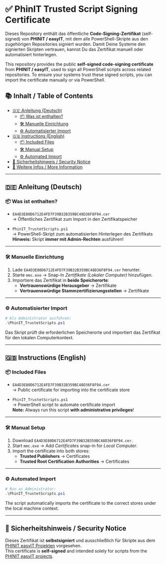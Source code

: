 
# ✅ PhinIT Trusted Script Signing Certificate

Dieses Repository enthält das öffentliche **Code-Signing-Zertifikat** (self-signed) von **PHINIT / easyIT**, mit dem alle PowerShell-Skripte aus den zugehörigen Repositories signiert wurden. Damit Deine Systeme den signierten Skripten vertrauen, kannst Du das Zertifikat manuell oder automatisiert hinterlegen.

This repository provides the public **self-signed code-signing certificate** from **PHINIT / easyIT**, used to sign all PowerShell scripts across related repositories. To ensure your systems trust these signed scripts, you can import the certificate manually or via PowerShell.

## 📚 Inhalt / Table of Contents

- [🇩🇪 Anleitung (Deutsch)](#-anleitung-deutsch)
  - [📦 Was ist enthalten?](#-was-ist-enthalten)
  - [🛠️ Manuelle Einrichtung](#️-manuelle-einrichtung)
  - [⚙️ Automatisierter Import](#️-automatisierter-import)
- [🇬🇧 Instructions (English)](#-instructions-english)
  - [📦 Included Files](#-included-files)
  - [🛠️ Manual Setup](#️-manual-setup)
  - [⚙️ Automated Import](#️-automated-import)
- [🔐 Sicherheitshinweis / Security Notice](#-sicherheitshinweis--security-notice)
- [📁 Weitere Infos / More Information](#-weitere-infos--more-information)

---
## 🇩🇪 Anleitung (Deutsch)

### 📦 Was ist enthalten?

- `EA4D3E80D6712E4FD7F39B32B359BC48D36F8F94.cer`  
  → Öffentliches Zertifikat zum Import in den Zertifikatspeicher

- `PhinIT_TrustetScripts.ps1`  
  → PowerShell-Skript zum automatisierten Hinterlegen des Zertifikats  
  **Hinweis:** Skript **immer mit Admin-Rechten** ausführen!

---

### 🛠️ Manuelle Einrichtung

1. Lade `EA4D3E80D6712E4FD7F39B32B359BC48D36F8F94.cer` herunter.
2. Starte `mmc.exe` → Snap-In *Zertifikate (Lokaler Computer)* hinzufügen.
3. Importiere das Zertifikat in **beide Speicherorte**:
   - **Vertrauenswürdige Herausgeber** → Zertifikate
   - **Vertrauenswürdige Stammzertifizierungsstellen** → Zertifikate

---

### ⚙️ Automatisierter Import

```powershell
# Als Administrator ausführen:
.\PhinIT_TrustetScripts.ps1
```

Das Skript prüft die erforderlichen Speicherorte und importiert das Zertifikat für den lokalen Computerkontext.

---
## 🇬🇧 Instructions (English)

### 📦 Included Files

- `EA4D3E80D6712E4FD7F39B32B359BC48D36F8F94.cer`  
  → Public certificate for importing into the certificate store

- `PhinIT_TrustetScripts.ps1`  
  → PowerShell script to automate certificate import  
  **Note:** Always run this script **with administrative privileges**!

---

### 🛠️ Manual Setup

1. Download `EA4D3E80D6712E4FD7F39B32B359BC48D36F8F94.cer`.
2. Start `mmc.exe` → Add *Certificates* snap-in for *Local Computer*.
3. Import the certificate into both stores:
   - **Trusted Publishers** → Certificates
   - **Trusted Root Certification Authorities** → Certificates

---

### ⚙️ Automated Import

```powershell
# Run as Administrator:
.\PhinIT_TrustetScripts.ps1
```

The script automatically imports the certificate to the correct stores under the local machine context.

---

## 🔐 Sicherheitshinweis / Security Notice

Dieses Zertifikat ist **selbstsigniert** und ausschließlich für Skripte aus dem [PHINIT easyIT Projekten](https://github.com/PS-easyIT) vorgesehen.  
This certificate is **self-signed** and intended solely for scripts from the [PHINIT easyIT projects](https://github.com/PS-easyIT).  
